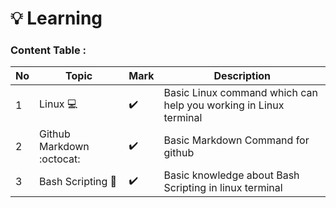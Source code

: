 # :bulb: Learning 
### Content Table  :
No | Topic | Mark |Description 
---| ----- | -----|----------- 
1 | Linux :computer: | :heavy_check_mark: | Basic Linux command which can help you working in Linux terminal 
2 | Github Markdown :octocat:  | :heavy_check_mark: | Basic Markdown Command for github
3 | Bash Scripting :bookmark_tabs: | :heavy_check_mark: | Basic knowledge about Bash Scripting in linux terminal



